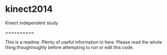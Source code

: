 kinect2014
==========

Kinect independent study


==========

This is a readme. Plenty of useful information in here.
Please read the whole thing thoughroughly before attempting to run or edit this code.

